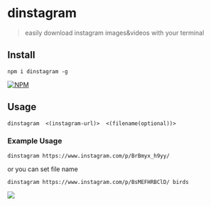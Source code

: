 # dinstagram
> easily download instagram images&amp;videos with your terminal


## Install
```
npm i dinstagram -g
```

[![NPM](https://nodei.co/npm/dinstagram.png?mini=true)](https://nodei.co/npm/dinstagram/)

## Usage
```
dinstagram  <(instagram-url)>  <(filename(optional))>
```

### Example Usage
```
dinstagram https://www.instagram.com/p/BrBmyx_h9yy/
```
or you can set file name

```
dinstagram https://www.instagram.com/p/BsMEFHRBClD/ birds
```

<img src="https://media.giphy.com/media/ygCFD48zIPbgWiaUcC/giphy.gif" />

